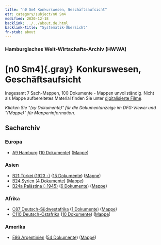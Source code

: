 ```yaml
---
title: "n0 Sm4 Konkurswesen, Geschäftsaufsicht"
etr: category/subject/n0 Sm4
modified: 2020-12-18
backlink: ../../about.de.html
backlink-title: "Systematik-Übersicht"
fn-stub: about
---
```


### Hamburgisches Welt-Wirtschafts-Archiv (HWWA)
# [n0 Sm4]{.gray}&#8201; Konkurswesen, Geschäftsaufsicht&#160; 




Insgesamt 7 Sach-Mappen, 100 Dokumente - Mappen unvollständig.
Nicht als Mappe aufbereitetes Material finden Sie unter [digitalisierte Filme](/film/h1_sh).

_Klicken Sie "(xy Dokumente)" für die Dokumentanzeige im DFG-Viewer und "(Mappe)" für Mappeninformation._

## Sacharchiv




### Europa

- [A9 Hamburg](../../../geo/about.de.html#A9) (<a href="https://dfg-viewer.de/show/?tx_dlf[id]=https://pm20.zbw.eu/mets/sh/1409xx/140905/1457xx/145780/public.mets.de.xml" target="_blank">10 Dokumente</a>) ([Mappe](http://purl.org/pressemappe20/folder/sh/140905,145780))

### Asien

- [B21 Türkei (1923 -)](../../../geo/about.de.html#B21) (<a href="https://dfg-viewer.de/show/?tx_dlf[id]=https://pm20.zbw.eu/mets/sh/1411xx/141111/1457xx/145780/public.mets.de.xml" target="_blank">15 Dokumente</a>) ([Mappe](http://purl.org/pressemappe20/folder/sh/141111,145780))
- [B24 Syrien](../../../geo/about.de.html#B24) (<a href="https://dfg-viewer.de/show/?tx_dlf[id]=https://pm20.zbw.eu/mets/sh/1411xx/141114/1457xx/145780/public.mets.de.xml" target="_blank">4 Dokumente</a>) ([Mappe](http://purl.org/pressemappe20/folder/sh/141114,145780))
- [B24a Palästina (-1945)](../../../geo/about.de.html#B24a) (<a href="https://dfg-viewer.de/show/?tx_dlf[id]=https://pm20.zbw.eu/mets/sh/1411xx/141115/1457xx/145780/public.mets.de.xml" target="_blank">6 Dokumente</a>) ([Mappe](http://purl.org/pressemappe20/folder/sh/141115,145780))

### Afrika

- [C87 Deutsch-Südwestafrika](../../../geo/about.de.html#C87) (<a href="https://dfg-viewer.de/show/?tx_dlf[id]=https://pm20.zbw.eu/mets/sh/1414xx/141450/1457xx/145780/public.mets.de.xml" target="_blank">1 Dokumente</a>) ([Mappe](http://purl.org/pressemappe20/folder/sh/141450,145780))
- [C110 Deutsch-Ostafrika](../../../geo/about.de.html#C110) (<a href="https://dfg-viewer.de/show/?tx_dlf[id]=https://pm20.zbw.eu/mets/sh/1414xx/141471/1457xx/145780/public.mets.de.xml" target="_blank">10 Dokumente</a>) ([Mappe](http://purl.org/pressemappe20/folder/sh/141471,145780))

### Amerika

- [E86 Argentinien](../../../geo/about.de.html#E86) (<a href="https://dfg-viewer.de/show/?tx_dlf[id]=https://pm20.zbw.eu/mets/sh/1416xx/141692/1457xx/145780/public.mets.de.xml" target="_blank">54 Dokumente</a>) ([Mappe](http://purl.org/pressemappe20/folder/sh/141692,145780))


